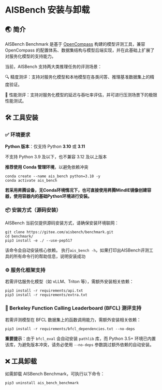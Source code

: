 # **AISBench 安装与卸载**

## 🌏 简介
AISBench Benchmark 是基于 [OpenCompass](https://github.com/open-compass/opencompass) 构建的模型评测工具，兼容 OpenCompass 的配置体系、数据集结构与模型后端实现，并在此基础上扩展了对服务化模型的支持能力。

当前，AISBench 支持两大类推理任务的评测场景：

🔍 精度测评：支持对服务化模型和本地模型在各类问答、推理基准数据集上的精度验证。

🚀 性能测评：支持对服务化模型的延迟与吞吐率评估，并可进行压测场景下的极限性能测试。

## 🛠️ 工具安装
### ✅ 环境要求

**Python 版本**：仅支持 Python **3.10** 或 **3.11**

不支持 Python 3.9 及以下，也不兼容 3.12 及以上版本

**推荐使用 Conda 管理环境**，以避免依赖冲突
```shell
conda create --name ais_bench python=3.10 -y
conda activate ais_bench
```
**若采用昇腾设备，无Conda环境情况下，也可直接使用昇腾MindIE镜像创建容器，使用容器内的基础Python环境进行安装。**

### 📦 安装方式（源码安装）

AISBench 当前仅提供源码安装方式，请确保安装环境联网：
```shell
git clone https://gitee.com/aisbench/benchmark.git
cd benchmark/
pip3 install -e ./ --use-pep517
```
该命令会自动安装核心依赖。
执行`ais_bench -h`，如果打印出AISBench评测工具的所有命令行的帮助信息，说明安装成功

### ⚙️ 服务化框架支持
若需评估服务化模型（如 vLLM、Triton 等），需额外安装相关依赖：
```shell
pip3 install -r requirements/api.txt
pip3 install -r requirements/extra.txt
```
### 🔗 Berkeley Function Calling Leaderboard (BFCL) 测评支持
若需评测模型在 BFCL 数据集上的函数调用能力，需额外安装相关依赖：
```shell
pip3 install -r requirements/bfcl_dependencies.txt --no-deps
```

**重要提示**：由于 `bfcl_eval` 会自动安装 `pathlib` 库，而 Python 3.5+ 环境已内置该库，为避免版本冲突，请务必使用 `--no-deps` 参数跳过额外依赖的自动安装。

## ❌ 工具卸载
如需卸载 AISBench Benchmark，可执行以下命令：
```shell
pip3 uninstall ais_bench_benchmark
```